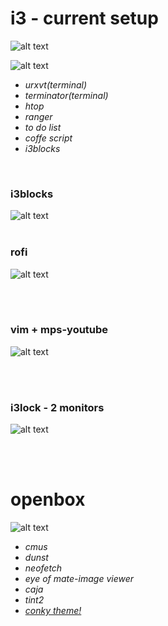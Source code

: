 # i3 - current setup

![alt text ](https://i.imgur.com/eD0wukN.jpg)


![alt text ](https://i.imgur.com/EWBta7v.png)

* *urxvt(terminal)*
* *terminator(terminal)*
* *htop*
* *ranger*
* *to do list*
* *coffe script*
* *i3blocks*

</br> 

### i3blocks
![alt text](https://i.imgur.com/DrTF6MQ.png)
</br> </br>

### rofi 

![alt text](https://i.imgur.com/miCMfeL.png)

</br></br>

### vim + mps-youtube 
![alt text](https://i.imgur.com/egk4i7K.png)





</br> </br> 


### i3lock - 2 monitors 
![alt text ](https://i.imgur.com/IcBCzgf.png)






</br> </br> 
# openbox
![alt text ](https://i.imgur.com/YIyS9TN.png)

* *cmus*
* *dunst*
* *neofetch*
* *eye of mate-image viewer*
* *caja* 
* *tint2* 
* *[conky theme!](https://github.com/addy-dclxvi/conky-theme-collections/tree/master/flea)*






